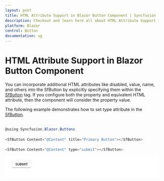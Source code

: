 ```yaml
---
layout: post
title: HTML Attribute Support in Blazor Button Component | Syncfusion
description: Checkout and learn here all about HTML Attribute Support in Syncfusion Blazor Button component and more.
platform: Blazor
control: Button
documentation: ug
---
```


# HTML Attribute Support in Blazor Button Component

You can incorporate additional HTML attributes like disabled, value, name, and others into the SfButton by explicitly specifying them within the [SfButton](https://help.syncfusion.com/cr/blazor/Syncfusion.Blazor.Buttons.SfButton.html) tag. If you configure both the property and equivalent HTML attribute, then the component will consider the property value.

The following example demonstrates how to set type attribute in the [SfButton](https://help.syncfusion.com/cr/blazor/Syncfusion.Blazor.Buttons.SfButton.html).

```csharp

@using Syncfusion.Blazor.Buttons

<SfButton Content="@Content" title="Primary Button"></SfButton>

<SfButton Content="@Content" type="submit"></SfButton>

```


![Blazor Button with HTML Attribute](./../images/blazor-button-with-html.png)
